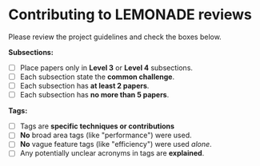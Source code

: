 # Contributing to LEMONADE reviews

Please review the project guidelines and check the boxes below.

**Subsections:**

- [ ] Place papers only in **Level 3** or **Level 4** subsections.
- [ ] Each subsection state the **common challenge**.
- [ ] Each subsection has **at least 2 papers**.
- [ ] Each subsection has **no more than 5 papers**.

**Tags:**

- [ ] Tags are **specific techniques or contributions**
- [ ] **No** broad area tags (like "performance") were used.
- [ ] **No** vague feature tags (like "efficiency") were used *alone*.
- [ ] Any potentially unclear acronyms in tags are **explained**.
